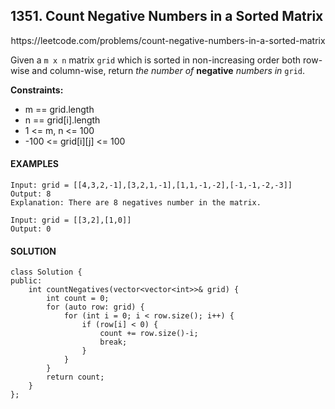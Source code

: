 ## 1351. Count Negative Numbers in a Sorted Matrix

<p align="center">
    https://leetcode.com/problems/count-negative-numbers-in-a-sorted-matrix
</P>

Given a `m x n` matrix `grid` which is sorted in non-increasing order both row-wise and column-wise, return _the number of_ **negative** _numbers in_ `grid`.

**Constraints:**
- m == grid.length
- n == grid[i].length
- 1 <= m, n <= 100
- -100 <= grid[i][j] <= 100


<h4>EXAMPLES</h4>

```
Input: grid = [[4,3,2,-1],[3,2,1,-1],[1,1,-1,-2],[-1,-1,-2,-3]]
Output: 8
Explanation: There are 8 negatives number in the matrix.
```

```
Input: grid = [[3,2],[1,0]]
Output: 0
```

<h4>SOLUTION</h4>

```
class Solution {
public:
    int countNegatives(vector<vector<int>>& grid) {
        int count = 0;
        for (auto row: grid) {
            for (int i = 0; i < row.size(); i++) {
                if (row[i] < 0) {
                    count += row.size()-i;
                    break;
                }
            }
        }
        return count;
    }
};
```
